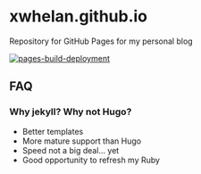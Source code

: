 # xwhelan.github.io

Repository for GitHub Pages for my personal blog

[![pages-build-deployment](https://github.com/xwhelan/xwhelan.github.io/actions/workflows/pages/pages-build-deployment/badge.svg)](https://github.com/xwhelan/xwhelan.github.io/actions/workflows/pages/pages-build-deployment)

## FAQ

### Why jekyll? Why not Hugo?

- Better templates
- More mature support than Hugo
- Speed not a big deal... yet
- Good opportunity to refresh my Ruby
